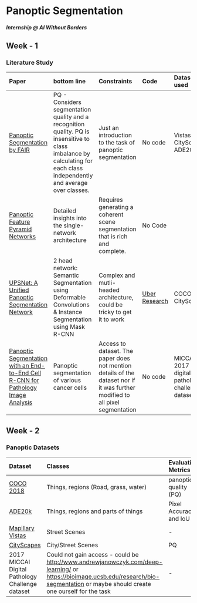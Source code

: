 # Panoptic Segmentation   
##### Internship @ AI Without Borders   

## Week - 1 
### Literature Study

|  Paper | bottom line | Constraints | Code | Dataset used |
| :--- | :--- | :--- | :--- | :--- |
|  [Panoptic Segmentation by FAIR](https://arxiv.org/pdf/1801.00868v3.pdf "Panoptic Segmentation by FAIR") | PQ - Considers segmentation quality and a recognition quality. PQ is insensitive to class imbalance by calculating for each class independently and average over classes. | Just an introduction to the task of panoptic segmentation | No code | Vistas, CityScapes, ADE20k |
|  [Panoptic Feature Pyramid Networks](https://arxiv.org/pdf/1901.02446.pdf "Panoptic Feature Pyramid Networks") | Detailed insights into the single-network architecture | Requires generating a coherent scene segmentation that is rich and complete. | No Code |  |
|  [UPSNet: A Unified Panoptic Segmentation Network](https://arxiv.org/pdf/1901.03784v2.pdf "UPSNet: A Unified Panoptic Segmentation Network<br/>") | 2 head network: Semantic Segmentation using Deformable Convolutions & Instance Segmentation using Mask R-CNN  | Complex and mutli-headed architecture, could be tricky to get it to work | [Uber Research](https://github.com/uber-research/UPSNet "Uber Research") | COCO, CityScapes |
|  [Panoptic Segmentation with an End-to-End Cell R-CNN for Pathology Image Analysis](https://link.springer.com/chapter/10.1007/978-3-030-00934-2_27) | Panoptic segmentation of various cancer cells | Access to dataset. The paper does not mention details of the dataset nor if it was further modified to all pixel segmentation | No code | MICCAI 2017 digital pathology challenge dataset |



## Week - 2
### Panoptic Datasets

|  Dataset | Classes | Evaluation Metrics |
| :--- | :--- | :--- |
|  [COCO 2018](http://cocodataset.org/index.htm#panoptic-2018 "COCO 2018") | Things, regions (Road, grass, water) | panoptic quality (PQ) |
|  [ADE20k](https://groups.csail.mit.edu/vision/datasets/ADE20K/ "ADE20k") | Things, regions and parts of things | Pixel Accuracy and IoU |
|  [Mapillary Vistas](https://www.mapillary.com/dataset/vistas "Mapillary Vistas") | Street Scenes | - |
|  [CityScapes](https://www.cityscapes-dataset.com/benchmarks/#panoptic-scene-labeling-task "CityScapes") | City/Street Scenes | PQ |
|  2017 MICCAI Digital Pathology Challenge dataset | Could not gain access - could be http://www.andrewjanowczyk.com/deep-learning/ or https://bioimage.ucsb.edu/research/bio-segmentation or  maybe should create one ourself for the task | - |

